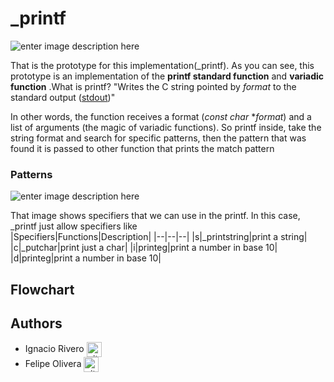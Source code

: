﻿# _printf  
![enter image description here](https://encrypted-tbn0.gstatic.com/images?q=tbn:ANd9GcSlGwmyN7ir0VEC3oCd6PoTz3uwxX3od3i1AGohcN2k0YPP5syIR4GbHwYPxBLadRLu2tY&usqp=CAU)

That is the prototype for this implementation(_printf). As you can see, this prototype is an implementation of the **printf standard function** and **variadic function** .What is printf? "Writes the C string pointed by _format_ to the standard output ([stdout](http://www.cplusplus.com/stdout))"

In other words, the function receives a format (*const char* **format*) and a list of arguments (the magic of variadic functions). So printf inside, take the string format and search for specific patterns, then the pattern that was found it is passed to other function that prints the match pattern  

### Patterns 

![enter image description here](https://i.imgur.com/vmU0FhC.png) 	

That image shows specifiers that we can use in the printf.  In this case, _printf just allow specifiers like   
|Specifiers|Functions|Description| 
|--|--|--|
|s|_printstring|print a string| 
|c|_putchar|print just a char| 
|i|printeg|print a number in base 10|
|d|printeg|print a number in base 10|
## Flowchart



## Authors

* Ignacio Rivero <a href="https://github.com/riveroignacio04" rel="nofollow"><img align="center" alt="github" src="https://www.vectorlogo.zone/logos/github/github-tile.svg" height="24" /></a>
* Felipe Olivera <a href="https://github.com/Teby4" rel="nofollow"><img align="center" alt="github" src="https://www.vectorlogo.zone/logos/github/github-tile.svg" height="24" /></a>
